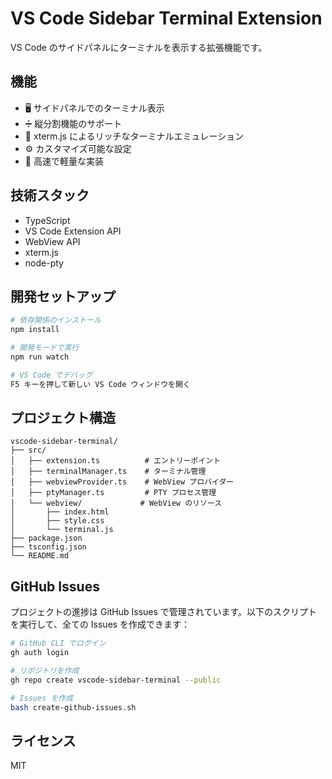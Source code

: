 # VS Code Sidebar Terminal Extension

VS Code のサイドパネルにターミナルを表示する拡張機能です。

## 機能

- 🖥️ サイドパネルでのターミナル表示
- ➗ 縦分割機能のサポート
- 🎨 xterm.js によるリッチなターミナルエミュレーション
- ⚙️ カスタマイズ可能な設定
- 🚀 高速で軽量な実装

## 技術スタック

- TypeScript
- VS Code Extension API
- WebView API
- xterm.js
- node-pty

## 開発セットアップ

```bash
# 依存関係のインストール
npm install

# 開発モードで実行
npm run watch

# VS Code でデバッグ
F5 キーを押して新しい VS Code ウィンドウを開く
```

## プロジェクト構造

```
vscode-sidebar-terminal/
├── src/
│   ├── extension.ts          # エントリーポイント
│   ├── terminalManager.ts    # ターミナル管理
│   ├── webviewProvider.ts    # WebView プロバイダー
│   ├── ptyManager.ts         # PTY プロセス管理
│   └── webview/             # WebView のリソース
│       ├── index.html
│       ├── style.css
│       └── terminal.js
├── package.json
├── tsconfig.json
└── README.md
```

## GitHub Issues

プロジェクトの進捗は GitHub Issues で管理されています。以下のスクリプトを実行して、全ての Issues を作成できます：

```bash
# GitHub CLI でログイン
gh auth login

# リポジトリを作成
gh repo create vscode-sidebar-terminal --public

# Issues を作成
bash create-github-issues.sh
```

## ライセンス

MIT